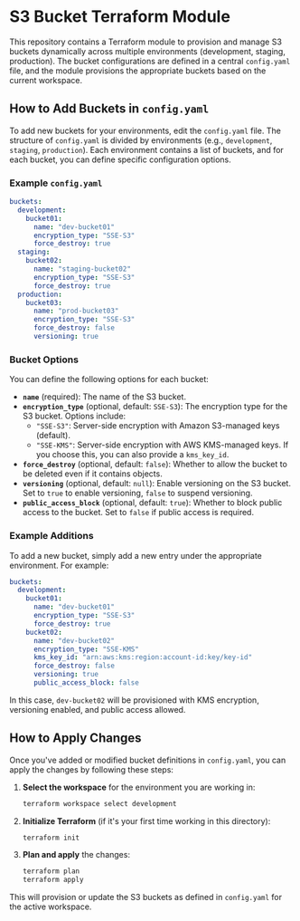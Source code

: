 # S3 Bucket Terraform Module

This repository contains a Terraform module to provision and manage S3 buckets dynamically across multiple environments (development, staging, production). The bucket configurations are defined in a central `config.yaml` file, and the module provisions the appropriate buckets based on the current workspace.

## How to Add Buckets in `config.yaml`

To add new buckets for your environments, edit the `config.yaml` file. The structure of `config.yaml` is divided by environments (e.g., `development`, `staging`, `production`). Each environment contains a list of buckets, and for each bucket, you can define specific configuration options.

### Example `config.yaml`

```yaml
buckets:
  development:
    bucket01:
      name: "dev-bucket01"
      encryption_type: "SSE-S3"
      force_destroy: true
  staging:
    bucket02:
      name: "staging-bucket02"
      encryption_type: "SSE-S3"
      force_destroy: true
  production:
    bucket03:
      name: "prod-bucket03"
      encryption_type: "SSE-S3"
      force_destroy: false
      versioning: true
```

### Bucket Options

You can define the following options for each bucket:

- **`name`** (required): The name of the S3 bucket.
- **`encryption_type`** (optional, default: `SSE-S3`): The encryption type for the S3 bucket. Options include:
    - `"SSE-S3"`: Server-side encryption with Amazon S3-managed keys (default).
    - `"SSE-KMS"`: Server-side encryption with AWS KMS-managed keys. If you choose this, you can also provide a `kms_key_id`.
- **`force_destroy`** (optional, default: `false`): Whether to allow the bucket to be deleted even if it contains objects.
- **`versioning`** (optional, default: `null`): Enable versioning on the S3 bucket. Set to `true` to enable versioning, `false` to suspend versioning.
- **`public_access_block`** (optional, default: `true`): Whether to block public access to the bucket. Set to `false` if public access is required.

### Example Additions

To add a new bucket, simply add a new entry under the appropriate environment. For example:

```yaml
buckets:
  development:
    bucket01:
      name: "dev-bucket01"
      encryption_type: "SSE-S3"
      force_destroy: true
    bucket02:
      name: "dev-bucket02"
      encryption_type: "SSE-KMS"
      kms_key_id: "arn:aws:kms:region:account-id:key/key-id"
      force_destroy: false
      versioning: true
      public_access_block: false
```

In this case, `dev-bucket02` will be provisioned with KMS encryption, versioning enabled, and public access allowed.

## How to Apply Changes

Once you've added or modified bucket definitions in `config.yaml`, you can apply the changes by following these steps:

1. **Select the workspace** for the environment you are working in:
   ```bash
   terraform workspace select development
   ```

2. **Initialize Terraform** (if it's your first time working in this directory):
   ```bash
   terraform init
   ```

3. **Plan and apply** the changes:
   ```bash
   terraform plan
   terraform apply
   ```

This will provision or update the S3 buckets as defined in `config.yaml` for the active workspace.

